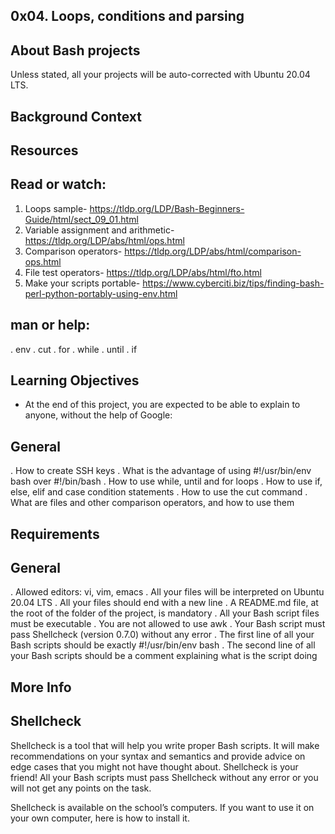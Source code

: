 0x04. Loops, conditions and parsing
-----------------------------------

About Bash projects
-------------------
Unless stated, all your projects will be auto-corrected with Ubuntu 20.04 LTS.

Background Context
--------------------

Resources
----------
Read or watch:
-------------
1. Loops sample- https://tldp.org/LDP/Bash-Beginners-Guide/html/sect_09_01.html
2. Variable assignment and arithmetic- https://tldp.org/LDP/abs/html/ops.html
3. Comparison operators- https://tldp.org/LDP/abs/html/comparison-ops.html 
4. File test operators- https://tldp.org/LDP/abs/html/fto.html
5. Make your scripts portable- https://www.cyberciti.biz/tips/finding-bash-perl-python-portably-using-env.html


man or help:
-----------
. env
. cut
. for
. while
. until
. if

Learning Objectives
-------------------
- At the end of this project, you are expected to be able to explain to anyone, without the help of Google:

General
-------
. How to create SSH keys
. What is the advantage of using #!/usr/bin/env bash over #!/bin/bash
. How to use while, until and for loops
. How to use if, else, elif and case condition statements
. How to use the cut command
. What are files and other comparison operators, and how to use them

Requirements
------------
General
-------
. Allowed editors: vi, vim, emacs
. All your files will be interpreted on Ubuntu 20.04 LTS
. All your files should end with a new line
. A README.md file, at the root of the folder of the project, is mandatory
. All your Bash script files must be executable
. You are not allowed to use awk
. Your Bash script must pass Shellcheck (version 0.7.0) without any error
. The first line of all your Bash scripts should be exactly #!/usr/bin/env bash
. The second line of all your Bash scripts should be a comment explaining what is the script doing

More Info
---------
Shellcheck
----------
Shellcheck is a tool that will help you write proper Bash scripts. It will make recommendations on your syntax and semantics and provide advice on edge cases that you might not have thought about. Shellcheck is your friend! All your Bash scripts must pass Shellcheck without any error or you will not get any points on the task.

Shellcheck is available on the school’s computers. If you want to use it on your own computer, here is how to install it.
